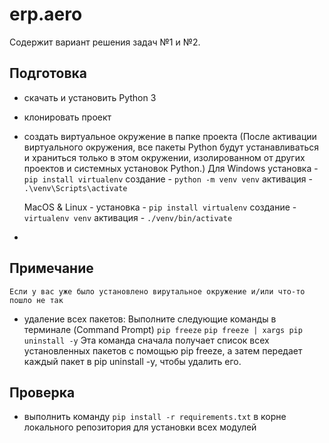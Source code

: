 # erp.aero
Содержит вариант решения задач №1 и №2.

## Подготовка
- скачать и установить Python 3 
- клонировать проект
- создать виртуальное окружение в папке проекта (После активации виртуального окружения, все пакеты Python будут устанавливаться и храниться только в этом окружении, изолированном от других проектов и системных установок Python.)
    Для Windows 
        установка - `pip install virtualenv`
        создание -   `python -m venv venv`
        активация - `.\venv\Scripts\activate`

    MacOS & Linux -
        установка - `pip install virtualenv`
        создание -   `virtualenv venv`
        активация - `./venv/bin/activate`
- 
## Примечание 
    Если у вас уже было установлено вирутальное окружение и/или что-то пошло не так
- удаление всех пакетов:
    Выполните следующие команды в терминале (Command Prompt) 
        `pip freeze`
        `pip freeze | xargs pip uninstall -y`
Эта команда сначала получает список всех установленных пакетов с помощью pip freeze, а затем передает каждый пакет в pip uninstall -y, чтобы удалить его.

## Проверка 
- выполнить команду `pip install -r requirements.txt` в корне локального репозитория для установки всех модулей


